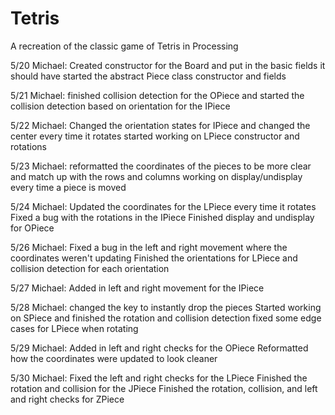 # Tetris
A recreation of the classic game of Tetris in Processing

5/20
Michael:
  Created constructor for the Board and put in the basic fields it should have
  started the abstract Piece class constructor and fields

5/21
Michael:
  finished collision detection for the OPiece and started the collision detection based on orientation for the IPiece

5/22
Michael:
  Changed the orientation states for IPiece and changed the center every time it rotates
  started working on LPiece constructor and rotations

5/23
Michael:
  reformatted the coordinates of the pieces to be more clear and match up with the rows and columns
  working on display/undisplay every time a piece is moved

5/24
Michael:
  Updated the coordinates for the LPiece every time it rotates
  Fixed a bug with the rotations in the IPiece
  Finished display and undisplay for OPiece

5/26
Michael:
  Fixed a bug in the left and right movement where the coordinates weren't updating
  Finished the orientations for LPiece and collision detection for each orientation

5/27
Michael:
  Added in left and right movement for the IPiece

5/28
Michael:
  changed the key to instantly drop the pieces
  Started working on SPiece and finished the rotation and collision detection
  fixed some edge cases for LPiece when rotating

5/29
Michael:
  Added in left and right checks for the OPiece
  Reformatted how the coordinates were updated to look cleaner

5/30
Michael:
  Fixed the left and right checks for the LPiece
  Finished the rotation and collision for the JPiece
  Finished the rotation, collision, and left and right checks for ZPiece

